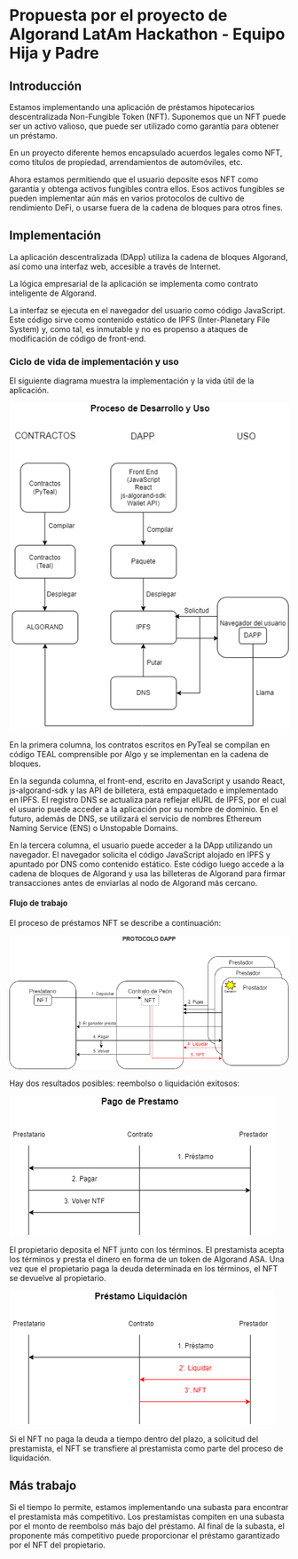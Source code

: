 #  Propuesta por el proyecto de Algorand LatAm Hackathon - Equipo Hija y Padre

## Introducción

Estamos implementando una aplicación de préstamos hipotecarios descentralizada Non-Fungible Token (NFT). Suponemos que un NFT puede ser un activo valioso, que puede ser utilizado como garantía para obtener un préstamo.

En un proyecto diferente hemos encapsulado acuerdos legales como NFT, como títulos de propiedad, arrendamientos de automóviles, etc.
 
Ahora estamos permitiendo que el usuario deposite esos NFT como garantía y obtenga activos fungibles contra ellos. Esos activos fungibles se pueden implementar aún más en varios protocolos de cultivo de rendimiento DeFi, o usarse fuera de la cadena de bloques para otros fines.
 
## Implementación
 
La aplicación descentralizada (DApp) utiliza la cadena de bloques Algorand, así como una interfaz web, accesible a través de Internet.
 
La lógica empresarial de la aplicación se implementa como contrato inteligente de Algorand.
 
La interfaz se ejecuta en el navegador del usuario como código JavaScript. Este código sirve como contenido estático de IPFS (Inter-Planetary File System) y, como tal, es inmutable y no es propenso a ataques de modificación de código de front-end.
 
### Ciclo de vida de implementación y uso
 
El siguiente diagrama muestra la implementación y la vida útil de la aplicación.
 
![Ciclo vital](Proceso%20de%20Desarrollo%20y%20Uso.png)
 
En la primera columna, los contratos escritos en PyTeal se compilan en código TEAL comprensible por Algo y se implementan en la cadena de bloques.
 
En la segunda columna, el front-end, escrito en JavaScript y usando React, js-algorand-sdk y las API de billetera, está empaquetado e implementado en IPFS. El registro DNS se actualiza para reflejar elURL de IPFS, por el cual el usuario puede acceder a la aplicación por su nombre de dominio. En el futuro, además de DNS, se utilizará el servicio de nombres Ethereum Naming Service (ENS) o Unstopable Domains.
 
En la tercera columna, el usuario puede acceder a la DApp utilizando un navegador. El navegador solicita el código JavaScript alojado en IPFS y apuntado por DNS como contenido estático. Este código luego accede a la cadena de bloques de Algorand y usa las billeteras de Algorand para firmar transacciones antes de enviarlas al nodo de Algorand más cercano.
 
#### Flujo de trabajo
 
El proceso de préstamos NFT se describe a continuación:
 
![Protocolo DApp](Protocolo%20DApp.png)
 
Hay dos resultados posibles: reembolso o liquidación exitosos:
 
![Pago de Prestamo](Pago%20de%20Prestamo.png)
 
El propietario deposita el NFT junto con los términos. El prestamista acepta los términos y presta el dinero en forma de un token de Algorand ASA. Una vez que el propietario paga la deuda determinada en los términos, el NFT se devuelve al propietario.
 
![Préstamo Liquidación](Préstamo%20Liquidación.png)
 
Si el NFT no paga la deuda a tiempo dentro del plazo, a solicitud del prestamista, el NFT se transfiere al prestamista como parte del proceso de liquidación.
 
## Más trabajo
 
Si el tiempo lo permite, estamos implementando una subasta para encontrar el prestamista más competitivo. Los prestamistas compiten en una subasta por el monto de reembolso más bajo del préstamo. Al final de la subasta, el proponente más competitivo puede proporcionar el préstamo garantizado por el NFT del propietario.
